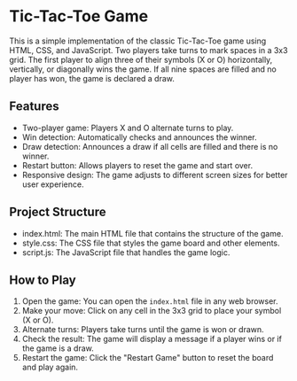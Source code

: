 # Tic-Tac-Toe Game

This is a simple implementation of the classic Tic-Tac-Toe game using HTML, CSS, and JavaScript. Two players take turns to mark spaces in a 3x3 grid. The first player to align three of their symbols (X or O) horizontally, vertically, or diagonally wins the game. If all nine spaces are filled and no player has won, the game is declared a draw.

## Features

- Two-player game: Players X and O alternate turns to play.
- Win detection: Automatically checks and announces the winner.
- Draw detection: Announces a draw if all cells are filled and there is no winner.
- Restart button: Allows players to reset the game and start over.
- Responsive design: The game adjusts to different screen sizes for better user experience.

## Project Structure

- index.html: The main HTML file that contains the structure of the game.
- style.css: The CSS file that styles the game board and other elements.
- script.js: The JavaScript file that handles the game logic.

## How to Play

1. Open the game: You can open the `index.html` file in any web browser.
2. Make your move: Click on any cell in the 3x3 grid to place your symbol (X or O).
3. Alternate turns: Players take turns until the game is won or drawn.
4. Check the result: The game will display a message if a player wins or if the game is a draw.
5. Restart the game: Click the "Restart Game" button to reset the board and play again.
